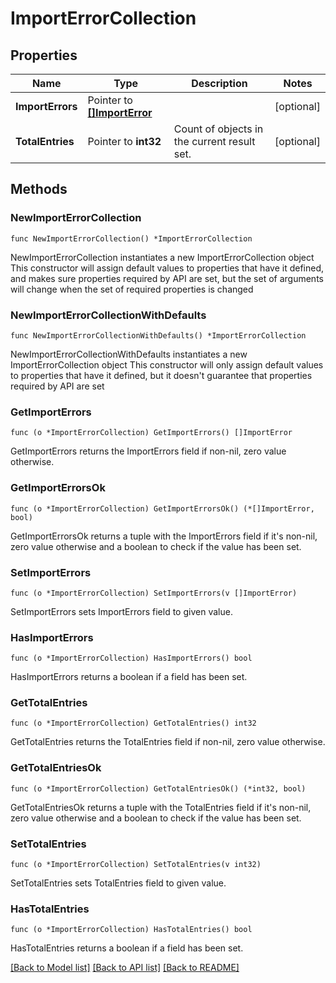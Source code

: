 # ImportErrorCollection

## Properties

Name | Type | Description | Notes
------------ | ------------- | ------------- | -------------
**ImportErrors** | Pointer to [**[]ImportError**](ImportError.md) |  | [optional] 
**TotalEntries** | Pointer to **int32** | Count of objects in the current result set. | [optional] 

## Methods

### NewImportErrorCollection

`func NewImportErrorCollection() *ImportErrorCollection`

NewImportErrorCollection instantiates a new ImportErrorCollection object
This constructor will assign default values to properties that have it defined,
and makes sure properties required by API are set, but the set of arguments
will change when the set of required properties is changed

### NewImportErrorCollectionWithDefaults

`func NewImportErrorCollectionWithDefaults() *ImportErrorCollection`

NewImportErrorCollectionWithDefaults instantiates a new ImportErrorCollection object
This constructor will only assign default values to properties that have it defined,
but it doesn't guarantee that properties required by API are set

### GetImportErrors

`func (o *ImportErrorCollection) GetImportErrors() []ImportError`

GetImportErrors returns the ImportErrors field if non-nil, zero value otherwise.

### GetImportErrorsOk

`func (o *ImportErrorCollection) GetImportErrorsOk() (*[]ImportError, bool)`

GetImportErrorsOk returns a tuple with the ImportErrors field if it's non-nil, zero value otherwise
and a boolean to check if the value has been set.

### SetImportErrors

`func (o *ImportErrorCollection) SetImportErrors(v []ImportError)`

SetImportErrors sets ImportErrors field to given value.

### HasImportErrors

`func (o *ImportErrorCollection) HasImportErrors() bool`

HasImportErrors returns a boolean if a field has been set.

### GetTotalEntries

`func (o *ImportErrorCollection) GetTotalEntries() int32`

GetTotalEntries returns the TotalEntries field if non-nil, zero value otherwise.

### GetTotalEntriesOk

`func (o *ImportErrorCollection) GetTotalEntriesOk() (*int32, bool)`

GetTotalEntriesOk returns a tuple with the TotalEntries field if it's non-nil, zero value otherwise
and a boolean to check if the value has been set.

### SetTotalEntries

`func (o *ImportErrorCollection) SetTotalEntries(v int32)`

SetTotalEntries sets TotalEntries field to given value.

### HasTotalEntries

`func (o *ImportErrorCollection) HasTotalEntries() bool`

HasTotalEntries returns a boolean if a field has been set.


[[Back to Model list]](../README.md#documentation-for-models) [[Back to API list]](../README.md#documentation-for-api-endpoints) [[Back to README]](../README.md)


